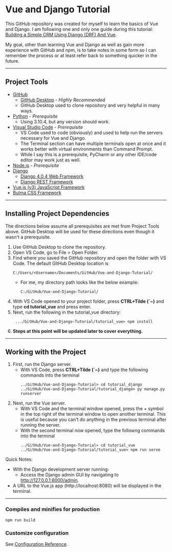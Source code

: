 # Vue and Django Tutorial
This GitHub repository was created for myself to learn the basics of Vue and Django. I am following one and only one guide during this tutorial: [Building a Simple CRM Using Django (DRF) And Vue](https://www.youtube.com/playlist?list=PLpyspNLjzwBl-u7Vh8mGfqqRKcVxHzqlp).

My goal, other than learning Vue and Django as well as gain more experience with GitHub and npm, is to take notes in some form so I can remember the process or at least refer back to something quicker in the future.

---
## Project Tools
* [GitHub](https://github.com/)
   * [GitHub Desktop](https://desktop.github.com/) - *Highly Recommended*
   * GitHub Desktop used to clone repository and very helpful in many ways.
* [Python](https://www.python.org/) - *Prerequisite*
   * Using 3.10.4, but any version should work.
* [Visual Studio Code](https://code.visualstudio.com/) - *Prerequisite*
   * VS Code used to code (obviously) and used to help run the servers necessary for Vue and Django.
   * The Terminal section can have multiple terminals open at once and it works better with virtual environments than Command Prompt.
   * While I say this is a prerequisite, PyCharm or any other IDE/code editor may work just as well.
* [Node.js](https://nodejs.org/en/) - *Prerequisite*
* [Django](https://www.djangoproject.com/)
   * [Django 4.0.4 Web Framework](https://docs.djangoproject.com/en/4.0/)
   * [Django REST Framework](https://www.django-rest-framework.org/)
* [Vue.js (v3) JavaScript Framework](https://v3.vuejs.org/)
* [Bulma CSS Framework](https://bulma.io/documentation/)
---

## Installing Project Dependencies
The directions below assume all prerequisites are met from Project Tools above. GitHub Desktop will be used for these directions even though it wasn't a prerequisite.

1. Use GitHub Desktop to clone the repository.
2. Open VS Code, go to File > Open Folder.
3. Find where you saved the GitHub repository and open the folder with VS Code. The default GitHub Desktop location is
   ```
   C:/Users/<Username>/Documents/GitHub/Vue-and-Django-Tutorial/
   ```
   * For me, my directory path looks like the below example:
      ```
      C:/GitHub/Vue-and-Django-Tutorial/
      ```
4. With VS Code opened to your project folder, press **CTRL+Tilde (`~)** and type **cd tutorial_vue** and press enter.
5. Next, run the following in the tutorial_vue directory:
   ```
    .../GitHub/Vue-and-Django-Tutorial/tutorial_vue> npm install
    ```
6. **Steps at this point will be updated later to cover everything.**

---

## Working with the Project
1. First, run the Django server.
   - With VS Code, press **CTRL+Tilde (`~)** and type the following commands into the terminal
      ```
	  ../GitHub/Vue-and-Django-Tutorial> cd tutorial_django
      ../GitHub/Vue-and-Django-Tutorial/tutorial_django> py manage.py runserver
      ```
2. Next, run the Vue server.
   - With VS Code and the terminal window opened, press the + symbol in the top right of the terminal window to open another terminal. This is useful because you can't do anything in the previous terminal after running the server.
   - With the second terminal now opened, type the followng commands into the terminal
      ```
	  ../GitHub/Vue-and-Django-Tutorial> cd tutorial_vue
	  ../GitHub/Vue-and-Django-Tutorial/tutorial_vue> npm run serve
	  ```

Quick Notes:
- With the Django development server running:
  - Access the Django admin GUI by navigating to http://127.0.0.1:8000/admin.
- A URL to the Vue.js app (http://localhost:8080) will be displayed in the terminal.

---

### Compiles and minifies for production
```
npm run build
```

### Customize configuration
See [Configuration Reference](https://cli.vuejs.org/config/).

